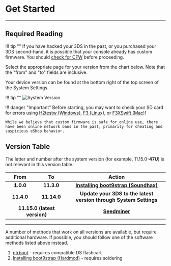 # Get Started
---

## Required Reading

!!! tip ""
    If you have hacked your 3DS in the past, or you purchased your 3DS second-hand, it is possible that your console already has custom firmware. You should [check for CFW](checking-for-cfw) before proceeding.

Select the appropriate page for your version from the chart below. Note that the "from" and "to" fields are inclusive.

Your device version can be found at the bottom right of the top screen of the System Settings.

!!! tip ""
	![System Version](img/system-version.png)

!!! danger "Important"
    Before starting, you may want to check your SD card for errors using [H2testw (Windows)](h2testw-(windows)), [F3 (Linux)](f3-(linux)), or [F3XSwift (Mac)](f3xswift-(mac))!
	
    While we believe that custom firmware is safe for online use, there have been online network bans in the past, primarily for cheating and suspicious eShop behavior.

## Version Table

The letter and number after the system version (for example, 11.15.0-**47U**) is not relevant in this version table.

<table>
  <colgroup>
    <col span="1" style="width: 10%;">
    <col span="1" style="width: 10%;">
    <col span="1" style="width: 40%;">
  </colgroup>
  <thead>
    <tr>
      <th style="text-align: center">From</th>
      <th style="text-align: center">To</th>
      <th style="text-align: center">Action</th>
    </tr>
  </thead>
  <tbody>
    <tr>
    <tr>
      <td style="text-align: center; font-weight: bold;">1.0.0</td>
      <td style="text-align: center; font-weight: bold;">11.3.0</td>
      <td style="text-align: center; font-weight: bold;"><a href="/user-guide/installing-boot9strap-(soundhax)">Installing boot9strap (Soundhax)</a></td>
    </tr>
	<td style="text-align: center; font-weight: bold;">11.4.0</td>
      <td style="text-align: center; font-weight: bold;">11.14.0</td>
      <td style="text-align: center; font-weight: bold;">Update your 3DS to the latest version through System Settings</td>
    </tr>
    <tr>
	  <td style="text-align: center; font-weight: bold;" colspan="2">11.15.0 (latest version)</td>
      <td style="text-align: center; font-weight: bold;"><a href="/user-guide/seedminer">Seedminer</a></td>
    </tr>
  </tbody>
</table>

---

A number of methods that work on all versions are available, but require additional hardware. If possible, you should follow one of the software methods listed above instead.

1. [ntrboot](ntrboot/ntrboot) - requires compatible DS flashcart
1. [Installing boot9strap (Hardmod)](installing-boot9strap-(hardmod)) - requires soldering
